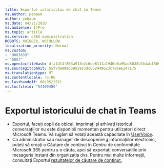 ```yaml
---
title: Exportul istoricului de chat în Teams
ms.author: pebaum
author: pebaum
ms.date: 04/21/2020
ms.audience: ITPro
ms.topic: article
ms.service: o365-administration
ROBOTS: NOINDEX, NOFOLLOW
localization_priority: Normal
ms.custom:
- "9003839"
- "6887"
ms.openlocfilehash: dfa1d13f863a913e2c6de6111a2946b0a95ad8038b7b4ab15091ca3e1271e7a2
ms.sourcegitcommit: b5f7da89a650d2915dc652449623c78be6247175
ms.translationtype: MT
ms.contentlocale: ro-RO
ms.lasthandoff: 08/05/2021
ms.locfileid: "54100486"
---
```

# <a name="export-chat-history-in-teams"></a>Exportul istoricului de chat în Teams

- Exportul, faceți copii de obicei, imprimați și arhivați istoricul conversațiilor nu este disponibil momentan pentru utilizatori direct Microsoft Teams. Vă rugăm să votați această capacitate în [UserVoice](https://microsoftteams.uservoice.com/forums/555103-public/suggestions/16982542-backup-export-printing-archive-options?page=2&per_page=20).
- Ca administrator sau manager de descoperire [a](https://docs.microsoft.com/microsoft-365/compliance/content-search?view=o365-worldwide) informațiilor electronic, puteți să creați o Căutare de conținut în Centru de conformitate Microsoft 365 pentru a o căuta, apoi să exportați conversațiile prin mesageria instant din organizația dvs. Pentru mai multe informații, consultați Exportul [rezultatelor de căutare de conținut.](https://docs.microsoft.com/microsoft-365/compliance/export-search-results?view=o365-worldwide)
